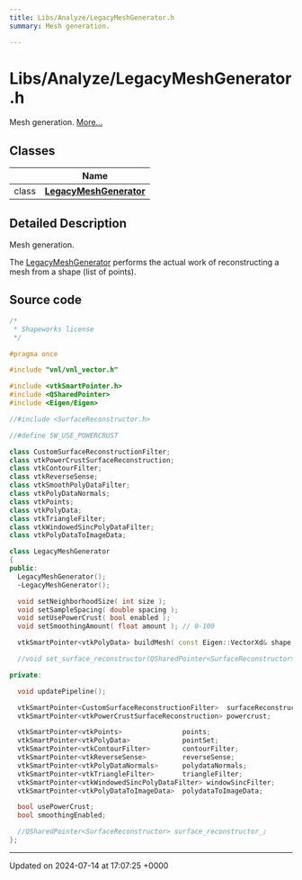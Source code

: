 ```yaml
---
title: Libs/Analyze/LegacyMeshGenerator.h
summary: Mesh generation. 

---
```


# Libs/Analyze/LegacyMeshGenerator.h

Mesh generation.  [More...](#detailed-description)

## Classes

|                | Name           |
| -------------- | -------------- |
| class | **[LegacyMeshGenerator](../Classes/classLegacyMeshGenerator.md)**  |

## Detailed Description

Mesh generation. 

The [LegacyMeshGenerator](../Classes/classLegacyMeshGenerator.md) performs the actual work of reconstructing a mesh from a shape (list of points). 




## Source code

```cpp
/*
 * Shapeworks license
 */

#pragma once

#include "vnl/vnl_vector.h"

#include <vtkSmartPointer.h>
#include <QSharedPointer>
#include <Eigen/Eigen>

//#include <SurfaceReconstructor.h>

//#define SW_USE_POWERCRUST

class CustomSurfaceReconstructionFilter;
class vtkPowerCrustSurfaceReconstruction;
class vtkContourFilter;
class vtkReverseSense;
class vtkSmoothPolyDataFilter;
class vtkPolyDataNormals;
class vtkPoints;
class vtkPolyData;
class vtkTriangleFilter;
class vtkWindowedSincPolyDataFilter;
class vtkPolyDataToImageData;

class LegacyMeshGenerator
{
public:
  LegacyMeshGenerator();
  ~LegacyMeshGenerator();

  void setNeighborhoodSize( int size );
  void setSampleSpacing( double spacing );
  void setUsePowerCrust( bool enabled );
  void setSmoothingAmount( float amount ); // 0-100

  vtkSmartPointer<vtkPolyData> buildMesh( const Eigen::VectorXd& shape );

  //void set_surface_reconstructor(QSharedPointer<SurfaceReconstructor> reconstructor);

private:

  void updatePipeline();

  vtkSmartPointer<CustomSurfaceReconstructionFilter>  surfaceReconstruction;
  vtkSmartPointer<vtkPowerCrustSurfaceReconstruction> powercrust;

  vtkSmartPointer<vtkPoints>               points;
  vtkSmartPointer<vtkPolyData>             pointSet;
  vtkSmartPointer<vtkContourFilter>        contourFilter;
  vtkSmartPointer<vtkReverseSense>         reverseSense;
  vtkSmartPointer<vtkPolyDataNormals>      polydataNormals;
  vtkSmartPointer<vtkTriangleFilter>       triangleFilter;
  vtkSmartPointer<vtkWindowedSincPolyDataFilter> windowSincFilter;
  vtkSmartPointer<vtkPolyDataToImageData>  polydataToImageData;

  bool usePowerCrust;
  bool smoothingEnabled;

  //QSharedPointer<SurfaceReconstructor> surface_reconstructor_;
};
```


-------------------------------

Updated on 2024-07-14 at 17:07:25 +0000
